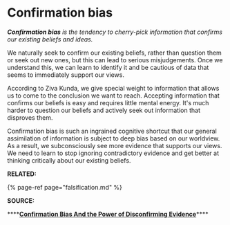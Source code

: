# Confirmation bias

_**Confirmation bias** is the tendency to cherry-pick information that confirms our existing beliefs and ideas._ 

We naturally seek to confirm our existing beliefs, rather than question them or seek out new ones, but this can lead to serious misjudgements. Once we understand this, we can learn to identify it and be cautious of data that seems to immediately support our views. 

According to Ziva Kunda, we give special weight to information that allows us to come to the conclusion we want to reach. Accepting information that confirms our beliefs is easy and requires little mental energy. It's much harder to question our beliefs and actively seek out information that disproves them. 

Confirmation bias is such an ingrained cognitive shortcut  that our general assimilation of information is subject to deep bias based on our worldview. As a result, we subconsciously see more evidence that supports our views. We need to learn to stop ignoring contradictory evidence and get better at thinking critically about our existing beliefs. 

**RELATED:** 

{% page-ref page="falsification.md" %}

**SOURCE:** 

\*\*\*\*[**Confirmation Bias And the Power of Disconfirming Evidence**](https://fs.blog/2017/05/confirmation-bias/)\*\*\*\*



